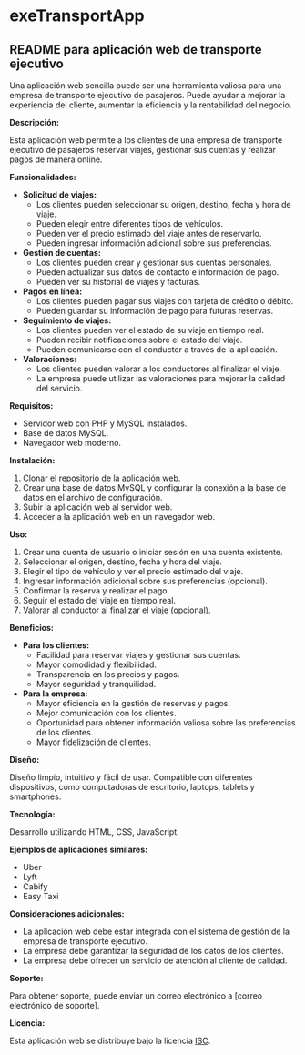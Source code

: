 # exeTransportApp
## README para aplicación web de transporte ejecutivo

Una aplicación web sencilla puede ser una herramienta valiosa para una empresa de transporte ejecutivo de pasajeros. Puede ayudar a mejorar la experiencia del cliente, aumentar la eficiencia y la rentabilidad del negocio.

**Descripción:**

Esta aplicación web permite a los clientes de una empresa de transporte ejecutivo de pasajeros reservar viajes, gestionar sus cuentas y realizar pagos de manera online.

**Funcionalidades:**

* **Solicitud de viajes:**
    * Los clientes pueden seleccionar su origen, destino, fecha y hora de viaje.
    * Pueden elegir entre diferentes tipos de vehículos.
    * Pueden ver el precio estimado del viaje antes de reservarlo.
    * Pueden ingresar información adicional sobre sus preferencias.
* **Gestión de cuentas:**
    * Los clientes pueden crear y gestionar sus cuentas personales.
    * Pueden actualizar sus datos de contacto e información de pago.
    * Pueden ver su historial de viajes y facturas.
* **Pagos en línea:**
    * Los clientes pueden pagar sus viajes con tarjeta de crédito o débito.
    * Pueden guardar su información de pago para futuras reservas.
* **Seguimiento de viajes:**
    * Los clientes pueden ver el estado de su viaje en tiempo real.
    * Pueden recibir notificaciones sobre el estado del viaje.
    * Pueden comunicarse con el conductor a través de la aplicación.
* **Valoraciones:**
    * Los clientes pueden valorar a los conductores al finalizar el viaje.
    * La empresa puede utilizar las valoraciones para mejorar la calidad del servicio.

**Requisitos:**

* Servidor web con PHP y MySQL instalados.
* Base de datos MySQL.
* Navegador web moderno.

**Instalación:**

1. Clonar el repositorio de la aplicación web.
2. Crear una base de datos MySQL y configurar la conexión a la base de datos en el archivo de configuración.
3. Subir la aplicación web al servidor web.
4. Acceder a la aplicación web en un navegador web.

**Uso:**

1. Crear una cuenta de usuario o iniciar sesión en una cuenta existente.
2. Seleccionar el origen, destino, fecha y hora del viaje.
3. Elegir el tipo de vehículo y ver el precio estimado del viaje.
4. Ingresar información adicional sobre sus preferencias (opcional).
5. Confirmar la reserva y realizar el pago.
6. Seguir el estado del viaje en tiempo real.
7. Valorar al conductor al finalizar el viaje (opcional).

**Beneficios:**

* **Para los clientes:**
    * Facilidad para reservar viajes y gestionar sus cuentas.
    * Mayor comodidad y flexibilidad.
    * Transparencia en los precios y pagos.
    * Mayor seguridad y tranquilidad.
* **Para la empresa:**
    * Mayor eficiencia en la gestión de reservas y pagos.
    * Mejor comunicación con los clientes.
    * Oportunidad para obtener información valiosa sobre las preferencias de los clientes.
    * Mayor fidelización de clientes.

**Diseño:**

Diseño limpio, intuitivo y fácil de usar. Compatible con diferentes dispositivos, como computadoras de escritorio, laptops, tablets y smartphones.

**Tecnología:**

Desarrollo utilizando HTML, CSS, JavaScript.

**Ejemplos de aplicaciones similares:**

* Uber
* Lyft
* Cabify
* Easy Taxi

**Consideraciones adicionales:**

* La aplicación web debe estar integrada con el sistema de gestión de la empresa de transporte ejecutivo.
* La empresa debe garantizar la seguridad de los datos de los clientes.
* La empresa debe ofrecer un servicio de atención al cliente de calidad.

**Soporte:**

Para obtener soporte, puede enviar un correo electrónico a [correo electrónico de soporte].

**Licencia:**

Esta aplicación web se distribuye bajo la licencia [ISC](./LICENSE/).

